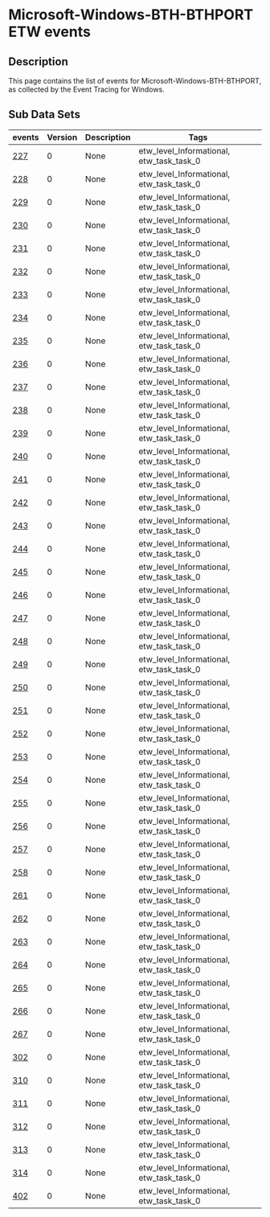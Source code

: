 # Microsoft-Windows-BTH-BTHPORT ETW events

## Description
This page contains the list of events for Microsoft-Windows-BTH-BTHPORT, as collected by the Event Tracing for Windows.

## Sub Data Sets
|events|Version|Description|Tags|
|---|---|---|---|
|[227](events/event-227.md)|0|None|etw_level_Informational, etw_task_task_0|
|[228](events/event-228.md)|0|None|etw_level_Informational, etw_task_task_0|
|[229](events/event-229.md)|0|None|etw_level_Informational, etw_task_task_0|
|[230](events/event-230.md)|0|None|etw_level_Informational, etw_task_task_0|
|[231](events/event-231.md)|0|None|etw_level_Informational, etw_task_task_0|
|[232](events/event-232.md)|0|None|etw_level_Informational, etw_task_task_0|
|[233](events/event-233.md)|0|None|etw_level_Informational, etw_task_task_0|
|[234](events/event-234.md)|0|None|etw_level_Informational, etw_task_task_0|
|[235](events/event-235.md)|0|None|etw_level_Informational, etw_task_task_0|
|[236](events/event-236.md)|0|None|etw_level_Informational, etw_task_task_0|
|[237](events/event-237.md)|0|None|etw_level_Informational, etw_task_task_0|
|[238](events/event-238.md)|0|None|etw_level_Informational, etw_task_task_0|
|[239](events/event-239.md)|0|None|etw_level_Informational, etw_task_task_0|
|[240](events/event-240.md)|0|None|etw_level_Informational, etw_task_task_0|
|[241](events/event-241.md)|0|None|etw_level_Informational, etw_task_task_0|
|[242](events/event-242.md)|0|None|etw_level_Informational, etw_task_task_0|
|[243](events/event-243.md)|0|None|etw_level_Informational, etw_task_task_0|
|[244](events/event-244.md)|0|None|etw_level_Informational, etw_task_task_0|
|[245](events/event-245.md)|0|None|etw_level_Informational, etw_task_task_0|
|[246](events/event-246.md)|0|None|etw_level_Informational, etw_task_task_0|
|[247](events/event-247.md)|0|None|etw_level_Informational, etw_task_task_0|
|[248](events/event-248.md)|0|None|etw_level_Informational, etw_task_task_0|
|[249](events/event-249.md)|0|None|etw_level_Informational, etw_task_task_0|
|[250](events/event-250.md)|0|None|etw_level_Informational, etw_task_task_0|
|[251](events/event-251.md)|0|None|etw_level_Informational, etw_task_task_0|
|[252](events/event-252.md)|0|None|etw_level_Informational, etw_task_task_0|
|[253](events/event-253.md)|0|None|etw_level_Informational, etw_task_task_0|
|[254](events/event-254.md)|0|None|etw_level_Informational, etw_task_task_0|
|[255](events/event-255.md)|0|None|etw_level_Informational, etw_task_task_0|
|[256](events/event-256.md)|0|None|etw_level_Informational, etw_task_task_0|
|[257](events/event-257.md)|0|None|etw_level_Informational, etw_task_task_0|
|[258](events/event-258.md)|0|None|etw_level_Informational, etw_task_task_0|
|[261](events/event-261.md)|0|None|etw_level_Informational, etw_task_task_0|
|[262](events/event-262.md)|0|None|etw_level_Informational, etw_task_task_0|
|[263](events/event-263.md)|0|None|etw_level_Informational, etw_task_task_0|
|[264](events/event-264.md)|0|None|etw_level_Informational, etw_task_task_0|
|[265](events/event-265.md)|0|None|etw_level_Informational, etw_task_task_0|
|[266](events/event-266.md)|0|None|etw_level_Informational, etw_task_task_0|
|[267](events/event-267.md)|0|None|etw_level_Informational, etw_task_task_0|
|[302](events/event-302.md)|0|None|etw_level_Informational, etw_task_task_0|
|[310](events/event-310.md)|0|None|etw_level_Informational, etw_task_task_0|
|[311](events/event-311.md)|0|None|etw_level_Informational, etw_task_task_0|
|[312](events/event-312.md)|0|None|etw_level_Informational, etw_task_task_0|
|[313](events/event-313.md)|0|None|etw_level_Informational, etw_task_task_0|
|[314](events/event-314.md)|0|None|etw_level_Informational, etw_task_task_0|
|[402](events/event-402.md)|0|None|etw_level_Informational, etw_task_task_0|
